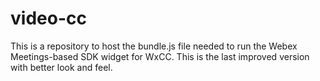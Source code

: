 # video-cc

This is a  repository to host the bundle.js file needed to run the Webex Meetings-based SDK widget for WxCC. This is the last improved version with better look and feel.
